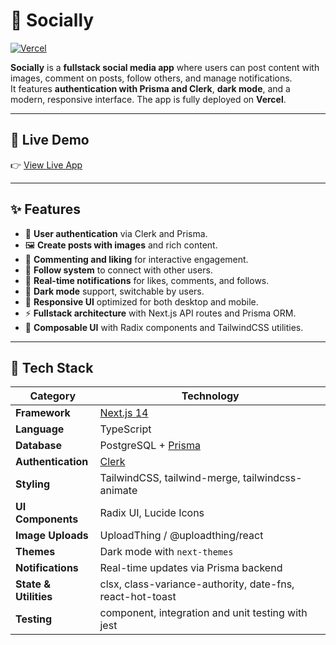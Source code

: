 # 📱 Socially

[![Vercel](https://img.shields.io/badge/Deployed%20on-Vercel-000000?logo=vercel)](https://vercel.com/)

**Socially** is a **fullstack social media app** where users can post content with images, comment on posts, follow others, and manage notifications.  
It features **authentication with Prisma and Clerk**, **dark mode**, and a modern, responsive interface. The app is fully deployed on **Vercel**.

---

## 🚀 Live Demo

👉 [View Live App](https://socially-mu-ten.vercel.app/)

---

## ✨ Features

- 🔐 **User authentication** via Clerk and Prisma.  
- 🖼 **Create posts with images** and rich content.  
- 💬 **Commenting and liking** for interactive engagement.  
- 👥 **Follow system** to connect with other users.  
- 🔔 **Real-time notifications** for likes, comments, and follows.  
- 🌙 **Dark mode** support, switchable by users.  
- 📱 **Responsive UI** optimized for both desktop and mobile.  
- ⚡ **Fullstack architecture** with Next.js API routes and Prisma ORM.  
- 🎨 **Composable UI** with Radix components and TailwindCSS utilities.  

---

## 🧰 Tech Stack

| Category               | Technology                                           |
| ---------------------- | --------------------------------------------------- |
| **Framework**          | [Next.js 14](https://nextjs.org/)                  |
| **Language**           | TypeScript                                          |
| **Database**           | PostgreSQL + [Prisma](https://www.prisma.io/)     |
| **Authentication**     | [Clerk](https://clerk.com/)                        |
| **Styling**            | TailwindCSS, tailwind-merge, tailwindcss-animate  |
| **UI Components**      | Radix UI, Lucide Icons                              |
| **Image Uploads**      | UploadThing / @uploadthing/react                   |
| **Themes**             | Dark mode with `next-themes`                       |
| **Notifications**      | Real-time updates via Prisma backend               |
| **State & Utilities**  | clsx, class-variance-authority, date-fns, react-hot-toast |
| **Testing**  | component, integration and unit testing with jest |

